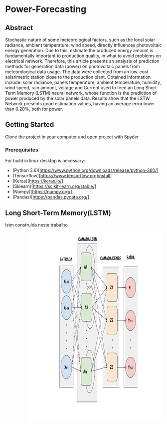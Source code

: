 # Power-Forecasting
## Abstract
Stochastic nature of some meteorological factors, such as the local solar radiance, ambient temperature, wind speed, directly influences photovoltaic energy generation. Due to this, estimate the produced energy amount is fundamentally important to production quality, in what to avoid problems on electrical network. Therefore, this article presents an analysis of prediction methods for generation data (power) on photovoltaic panels from meteorological data usage. The data were collected from an low-cost solarimetric station close to the production plant. Obtained information include: solar radiance, panels temperature, ambient temperature, humidity, wind speed, rain amount, voltage and Current used to feed an Long Short-Term Memory (LSTM) neural network, whose function is the prediction of power produced by the solar panels data. Results show that the LSTW Network presents good estimation values, having an average error lower than 0.20\%, both for power.

## Getting Started

Clone the project in your computer and open project with Spyder

### Prerequisites

For build in linux desktop is necessary:

* (Python 3.6)[https://www.python.org/downloads/release/python-360/]
* (Tensorflow)[https://www.tensorflow.org/install]
* (Keras)[https://keras.io/]
* (Sklearn)[https://scikit-learn.org/stable/]
* (Numpy)[https://numpy.org/]
* (Pandas)[https://pandas.pydata.org/]

## Long Short-Term Memory(LSTM)

lstm construída neste trabalho

<img src="img/lstmmulti.png" width="430" height ="600" align="right">  

